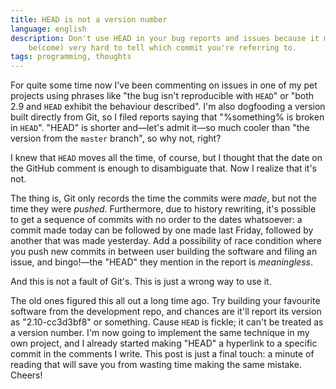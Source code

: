 ```yaml
---
title: HEAD is not a version number
language: english
description: Don't use HEAD in your bug reports and issues because it might
    be(come) very hard to tell which commit you're referring to.
tags: programming, thoughts
---
```


For quite some time now I've been commenting on issues in one of my pet projects
using phrases like "the bug isn't reproducible with `HEAD`" or "both 2.9 and
`HEAD` exhibit the behaviour described". I'm also dogfooding a version built
directly from Git, so I filed reports saying that "%something% is broken in
`HEAD`". "HEAD" is shorter and—let's admit it—so much cooler than "the version
from the `master` branch", so why not, right?

I knew that `HEAD` moves all the time, of course, but I thought that the date on
the GitHub comment is enough to disambiguate that. Now I realize that it's not.

The thing is, Git only records the time the commits were *made*, but not the
time they were *pushed*. Furthermore, due to history rewriting, it's possible to
get a sequence of commits with no order to the dates whatsoever: a commit made
today can be followed by one made last Friday, followed by another that was made
yesterday. Add a possibility of race condition where you push new commits in
between user building the software and filing an issue, and bingo!—the "HEAD"
they mention in the report is *meaningless*.

And this is not a fault of Git's. This is just a wrong way to use it.

The old ones figured this all out a long time ago. Try building your favourite
software from the development repo, and chances are it'll report its version as
"2.10-cc3d3bf8" or something. Cause `HEAD` is fickle; it can't be treated as
a version number. I'm now going to implement the same technique in my own
project, and I already started making "HEAD" a hyperlink to a specific commit in
the comments I write. This post is just a final touch: a minute of reading that
will save you from wasting time making the same mistake. Cheers!
